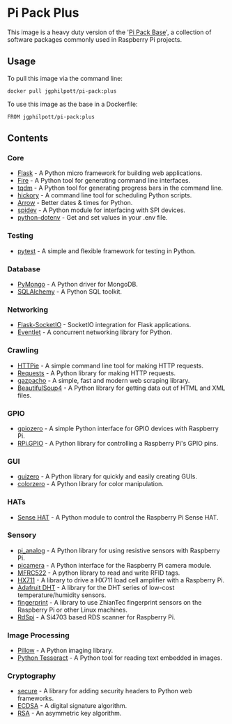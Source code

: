# Pi Pack Plus

This image is a heavy duty version of the '[Pi Pack Base](https://github.com/jgphilpott/docker-images/tree/master/pi-series/pi-pack-base)', a collection of software packages commonly used in Raspberry Pi projects.

## Usage

To pull this image via the command line:

`docker pull jgphilpott/pi-pack:plus`

To use this image as the base in a Dockerfile:

`FROM jgphilpott/pi-pack:plus`

## Contents

### Core

 - [Flask](https://github.com/pallets/flask) - A Python micro framework for building web applications.
 - [Fire](https://github.com/google/python-fire) - A Python tool for generating command line interfaces.
 - [tqdm](https://github.com/tqdm/tqdm) - A Python tool for generating progress bars in the command line.
 - [hickory](https://github.com/maxhumber/hickory) - A command line tool for scheduling Python scripts.
 - [Arrow](https://github.com/arrow-py/arrow) - Better dates & times for Python.
 - [spidev](https://github.com/doceme/py-spidev) - A Python module for interfacing with SPI devices.
 - [python-dotenv](https://github.com/theskumar/python-dotenv) - Get and set values in your .env file.

### Testing

 - [pytest](https://github.com/pytest-dev/pytest) - A simple and flexible framework for testing in Python.

### Database

 - [PyMongo](https://github.com/mongodb/mongo-python-driver) - A Python driver for MongoDB.
 - [SQLAlchemy](https://github.com/sqlalchemy/sqlalchemy) - A Python SQL toolkit.

### Networking

 - [Flask-SocketIO](https://github.com/miguelgrinberg/Flask-SocketIO) - SocketIO integration for Flask applications.
 - [Eventlet](https://github.com/eventlet/eventlet) - A concurrent networking library for Python.

### Crawling

 - [HTTPie](https://github.com/jakubroztocil/httpie) - A simple command line tool for making HTTP requests.
 - [Requests](https://github.com/psf/requests) - A Python library for making HTTP requests.
 - [gazpacho](https://github.com/maxhumber/gazpacho) - A simple, fast and modern web scraping library.
 - [BeautifulSoup4](https://code.launchpad.net/beautifulsoup) - A Python library for getting data out of HTML and XML files.

### GPIO

 - [gpiozero](https://github.com/gpiozero/gpiozero) - A simple Python interface for GPIO devices with Raspberry Pi.
 - [RPi.GPIO](https://github.com/Tieske/rpi-gpio) - A Python library for controlling a Raspberry Pi's GPIO pins.

### GUI

 - [guizero](https://github.com/lawsie/guizero) - A Python library for quickly and easily creating GUIs.
 - [colorzero](https://github.com/waveform80/colorzero) - A Python library for color manipulation.

### HATs

 - [Sense HAT](https://github.com/astro-pi/python-sense-hat) - A Python module to control the Raspberry Pi Sense HAT.

### Sensory

 - [pi_analog](https://github.com/simonmonk/pi_analog) - A Python library for using resistive sensors with Raspberry Pi.
 - [picamera](https://github.com/waveform80/picamera) - A Python interface for the Raspberry Pi camera module.
 - [MFRC522](https://github.com/pimylifeup/MFRC522-python) - A python library to read and write RFID tags.
 - [HX711](https://github.com/mpibpc-mroose/hx711) - A library to drive a HX711 load cell amplifier with a Raspberry Pi.
 - [Adafruit DHT](https://github.com/adafruit/DHT-sensor-library) - A library for the DHT series of low-cost temperature/humidity sensors.
 - [fingerprint](https://github.com/bastianraschke/pyfingerprint) - A library to use ZhianTec fingerprint sensors on the Raspberry Pi or other Linux machines.
 - [RdSpi](https://github.com/achilikin/RdSpi) - A Si4703 based RDS scanner for Raspberry Pi.

### Image Processing

 - [Pillow](https://github.com/python-pillow/Pillow) - A Python imaging library.
 - [Python Tesseract](https://github.com/madmaze/pytesseract) - A Python tool for reading text embedded in images.

### Cryptography

 - [secure](https://github.com/TypeError/secure.py) - A library for adding security headers to Python web frameworks.
 - [ECDSA](https://github.com/warner/python-ecdsa) - A digital signature algorithm.
 - [RSA](https://github.com/sybrenstuvel/python-rsa) - An asymmetric key algorithm.

